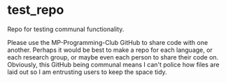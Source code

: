 # test_repo
Repo for testing communal functionality.

Please use the MP-Programming-Club GitHub to share code with one another. Perhaps it would be best to make a repo for each language, or each research group, or maybe even each person to share their code on.
Obviously, this GitHub being communal means I can't police how files are laid out so I am entrusting users to keep the space tidy.

